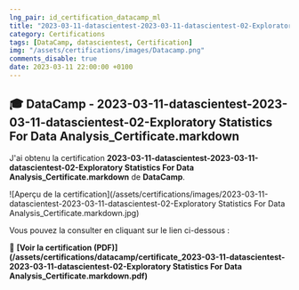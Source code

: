 ```yaml
---
lng_pair: id_certification_datacamp_ml
title: "2023-03-11-datascientest-2023-03-11-datascientest-02-Exploratory Statistics For Data Analysis_Certificate.markdown"
category: Certifications
tags: [DataCamp, datascientest, Certification]
img: "/assets/certifications/images/Datacamp.png"
comments_disable: true
date: 2023-03-11 22:00:00 +0100
---
```


## 🎓 DataCamp - 2023-03-11-datascientest-2023-03-11-datascientest-02-Exploratory Statistics For Data Analysis_Certificate.markdown

J'ai obtenu la certification **2023-03-11-datascientest-2023-03-11-datascientest-02-Exploratory Statistics For Data Analysis_Certificate.markdown** de **DataCamp**.

![Aperçu de la certification](/assets/certifications/images/2023-03-11-datascientest-2023-03-11-datascientest-02-Exploratory Statistics For Data Analysis_Certificate.markdown.jpg)  

Vous pouvez la consulter en cliquant sur le lien ci-dessous :

📜 **[Voir la certification (PDF)](/assets/certifications/datacamp/certificate_2023-03-11-datascientest-2023-03-11-datascientest-02-Exploratory Statistics For Data Analysis_Certificate.markdown.pdf)** 
